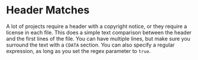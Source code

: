 # Header Matches

A lot of projects require a header with a copyright notice, or they require a license in each file. This does a simple text comparison between the header and the first lines of the file. You can have multiple lines, but make sure you surround the text with a `CDATA` section. You can also specify a regular expression, as long as you set the regex parameter to `true`.
